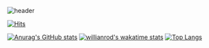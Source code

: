 ![header](https://capsule-render.vercel.app/api?type=waving&color=gradient&height=250&section=header&text=Donghyun%20Kim&desc=Welcome%20to%20my%20Github!&fontAlign=66&fontAlignY=35&descAlign=83&descAlignY=55&animation=fadeIn)


  [![Hits](https://hits.seeyoufarm.com/api/count/incr/badge.svg?url=https%3A%2F%2Fgithub.com%2Fdh58319&count_bg=%2379C83D&title_bg=%23555555&icon=&icon_color=%23FFFFFF&title=Hits&edge_flat=true)](https://https://github.com/dh58319)
  
[![Anurag's GitHub stats](https://github-readme-stats.vercel.app/api?username=dh58319)](https://github.com/anuraghazra/github-readme-stats)
[![willianrod's wakatime stats](https://github-readme-stats.vercel.app/api/wakatime?username=dh58319)](https://github.com/anuraghazra/github-readme-stats)
[![Top Langs](https://github-readme-stats.vercel.app/api/top-langs/?username=dh58319)](https://github.com/anuraghazra/github-readme-stats)

